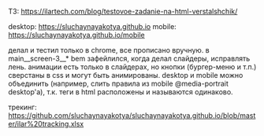 ТЗ: https://ilartech.com/blog/testovoe-zadanie-na-html-verstalshchik/

desktop: https://sluchaynayakotya.github.io
mobile: https://sluchaynayakotya.github.io/mobile

делал и тестил только в chrome, все прописано вручную.
в main__screen-3__* bem зафейлился, когда делал слайдеры, исправлять лень.
анимации есть только в слайдерах, но кнопки (бургер-меню и т.п.) сверстаны в css и могут быть анимированы.
desktop и mobile можно объединить (например, слить правила из mobile @media-portrait desktop'а), т.к. теги в html расположены и называются одинаково.

трекинг: https://github.com/sluchaynayakotya/sluchaynayakotya.github.io/blob/master/ilar%20tracking.xlsx
